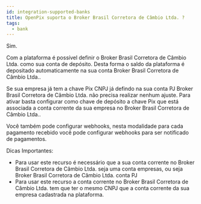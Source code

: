 ```yaml
---
id: integration-supported-banks
title: OpenPix suporta o Broker Brasil Corretora de Câmbio Ltda. ?
tags:
  - bank
---
```


Sim.

Com a plataforma é possível definir o Broker Brasil Corretora de Câmbio Ltda. como sua conta de depósito. Desta forma o saldo da plataforma é depositado automaticamente na sua conta Broker Brasil Corretora de Câmbio Ltda..

Se sua empresa já tem a chave Pix CNPJ já defindo na sua conta PJ Broker Brasil Corretora de Câmbio Ltda. não precisa realizar nenhum ajuste. Para ativar basta configurar como chave de depósito a chave Pix que está associada a conta corrente da sua empresa no Broker Brasil Corretora de Câmbio Ltda..

Você também pode configurar webhooks, nesta modalidade para cada pagamento recebido você pode configurar webhooks para ser notificado de pagamentos.

Dicas Importantes:

- Para usar este recurso é necessário que a sua conta corrente no Broker Brasil Corretora de Câmbio Ltda. seja uma conta empresas, ou seja Broker Brasil Corretora de Câmbio Ltda. conta PJ
- Para usar este recurso a conta corrente no Broker Brasil Corretora de Câmbio Ltda. tem que ter o mesmo CNPJ que a conta corrente da sua empresa cadastrada na plataforma.
